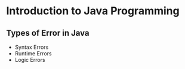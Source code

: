 # Introduction to Java Programming

## Types of Error in Java
- Syntax Errors
- Runtime Errors
- Logic Errors